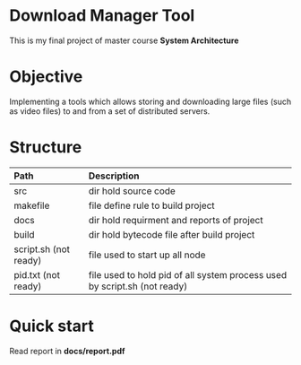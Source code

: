 # Download Manager Tool
This is my final project of master course **System Architecture**

# Objective
Implementing a tools which allows storing and downloading large files (such as video files) to and from a set of distributed servers.

# Structure
| Path | Description |
|:----|:------------|
| src | dir hold source code |
| makefile | file define rule to build project |
| docs | dir hold requirment and reports of project |
| build | dir hold bytecode file after build project |
| script.sh (not ready) | file used to start up all node |
| pid.txt (not ready) | file used to hold pid of all system process used by script.sh (not ready) |

# Quick start
Read report in **docs/report.pdf**
